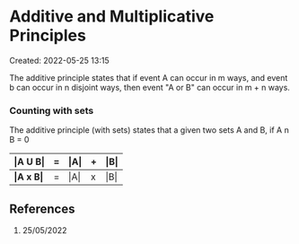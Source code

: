 # Additive and Multiplicative Principles
Created: 2022-05-25 13:15

The additive principle states that if event A can occur in m ways, and event b can occur in n disjoint ways, then event "A or B" can occur in m + n ways.

### Counting with sets
The additive principle (with sets) states that a given two sets A and B, if A n B = 0

| \|A U B\| | =   | \|A\|   | +   | \|B\|   |
| ----- | --- | --- | --- | --- |
| **\|A x B\|** | =   | \|A\|   | x   | \|B\|    |

## References
1. 25/05/2022